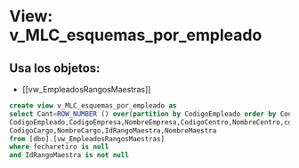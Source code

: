 # View: v_MLC_esquemas_por_empleado

## Usa los objetos:
- [[vw_EmpleadosRangosMaestras]]

```sql
create view v_MLC_esquemas_por_empleado as
select Cant=ROW_NUMBER () over(partition by CodigoEmpleado order by CodigoEmpleado),
CodigoEmpleado,CodigoEmpresa,NombreEmpresa,CodigoCentro,NombreCentro,cod_marca,nombre_marca,
CodigoCargo,NombreCargo,IdRangoMaestra,NombreMaestra
from [dbo].[vw_EmpleadosRangosMaestras] 
where fecharetiro is null
and IdRangoMaestra is not null
```
